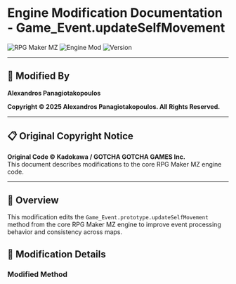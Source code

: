# Engine Modification Documentation - Game_Event.updateSelfMovement

![RPG Maker MZ](https://img.shields.io/badge/RPG%20Maker-MZ-blue)
![Engine Mod](https://img.shields.io/badge/type-Engine%20Modification-red)
![Version](https://img.shields.io/badge/version-1.0.0-green)

---

## 👤 Modified By

**Alexandros Panagiotakopoulos**

**Copyright © 2025 Alexandros Panagiotakopoulos. All Rights Reserved.**

---

## 📋 Original Copyright Notice

**Original Code © Kadokawa / GOTCHA GOTCHA GAMES Inc.**  
This document describes modifications to the core RPG Maker MZ engine code.

---

## 🎯 Overview

This modification edits the `Game_Event.prototype.updateSelfMovement` method from the core RPG Maker MZ engine to improve event processing behavior and consistency across maps.

## 🔧 Modification Details

### Modified Method
```javascript
